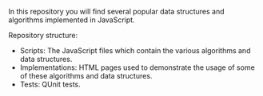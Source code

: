In this repository you will find several popular data structures and algorithms implemented in JavaScript.

Repository structure:
- Scripts: The JavaScript files which contain the various algorithms and data structures.
- Implementations: HTML pages used to demonstrate the usage of some of these algorithms and data structures.
- Tests: QUnit tests.
